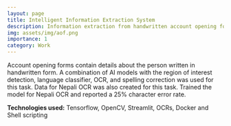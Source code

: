 ```yaml
---
layout: page
title: Intelligent Information Extraction System
description: Information extraction from handwritten account opening forms
img: assets/img/aof.png
importance: 1
category: Work
---
```


Account opening forms contain details about the person written in handwritten form. A combination of AI models with the region of interest detection, language classifier, OCR, and spelling correction was used for this task. Data for Nepali OCR was also created for this task. Trained the model for Nepali OCR and reported a 25% character error rate.

**Technologies used:** Tensorflow, OpenCV, Streamlit, OCRs, Docker and Shell scripting